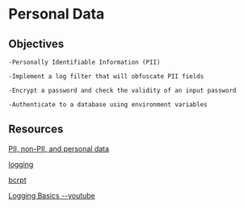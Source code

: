 # Personal Data

## Objectives

    -Personally Identifiable Information (PII)
    
    -Implement a log filter that will obfuscate PII fields
    
    -Encrypt a password and check the validity of an input password
    
    -Authenticate to a database using environment variables

## Resources

 [PII, non-PII, and personal data](https://piwik.pro/blog/what-is-pii-personal-data/)

 [logging](https://docs.python.org/3/library/logging.html)

 [bcrpt](https://github.com/pyca/bcrypt/)

 [Logging Basics --youtube](https://www.youtube.com/watch?v=-ARI4Cz-awo)
